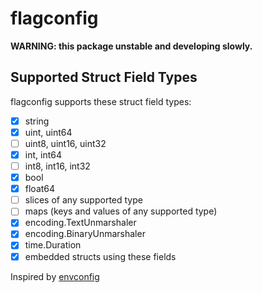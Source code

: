 # flagconfig
**WARNING: this package unstable and developing slowly.**
## Supported Struct Field Types
flagconfig supports these struct field types:

-[x] string
-[x] uint, uint64
-[ ] uint8, uint16, uint32
-[x] int,  int64
-[ ] int8, int16, int32
-[x] bool
-[x] float64
-[ ] slices of any supported type
-[ ] maps (keys and values of any supported type)
-[x] encoding.TextUnmarshaler
-[x] encoding.BinaryUnmarshaler
-[x] time.Duration
-[x] embedded structs using these fields

Inspired by [envconfig](https://github.com/kelseyhightower/envconfig)